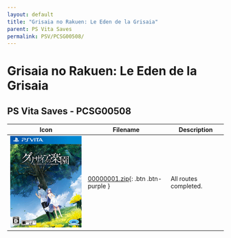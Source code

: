 ```yaml
---
layout: default
title: "Grisaia no Rakuen: Le Eden de la Grisaia"
parent: PS Vita Saves
permalink: PSV/PCSG00508/
---
```

# Grisaia no Rakuen: Le Eden de la Grisaia

## PS Vita Saves - PCSG00508

| Icon | Filename | Description |
|------|----------|-------------|
| ![Grisaia no Rakuen: Le Eden de la Grisaia](icon0.png) | [00000001.zip](00000001.zip){: .btn .btn-purple } | All routes completed.  |

